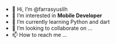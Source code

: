 - 👋 Hi, I’m @farrasyuslih
- 👀 I’m interested in **Mobile Developer**
- 🌱 I’m currently learning Python and dart
- 💞️ I’m looking to collaborate on ...
- 📫 How to reach me ...

<!---
farrasyuslih/farrasyuslih is a ✨ special ✨ repository because its `README.md` (this file) appears on your GitHub profile.
You can click the Preview link to take a look at your changes.
--->
